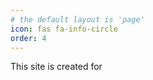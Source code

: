 ```yaml
---
# the default layout is 'page'
icon: fas fa-info-circle
order: 4
---
```


This site is created for 
